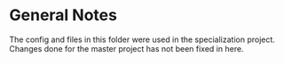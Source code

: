 # General Notes


The config and files in this folder were used in the specialization project.
Changes done for the master project has not been fixed in here.
